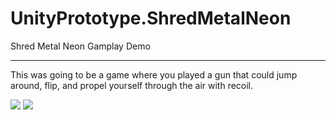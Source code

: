 # UnityPrototype.ShredMetalNeon

Shred Metal Neon Gamplay Demo
___________________________________

This was going to be a game where you played a gun that could jump around, flip, and propel yourself through the air with recoil.

![](https://github.com/gljmelton/UnityPrototype.ShredMetalNeon/blob/master/healthAndAmmo.gif?raw=true)
![](https://github.com/gljmelton/UnityPrototype.ShredMetalNeon/blob/master/More%20gameplay.gif?raw=true)

